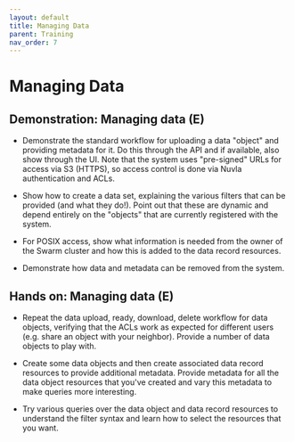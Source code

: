 ```yaml
---
layout: default
title: Managing Data
parent: Training
nav_order: 7
---
```


Managing Data
=============

## Demonstration: Managing data (E)

   - Demonstrate the standard workflow for uploading a data "object"
     and providing metadata for it.  Do this through the API and if
     available, also show through the UI.  Note that the system uses
     "pre-signed" URLs for access via S3 (HTTPS), so access control is
     done via Nuvla authentication and ACLs.

   - Show how to create a data set, explaining the various filters
     that can be provided (and what they do!). Point out that these
     are dynamic and depend entirely on the "objects" that are
     currently registered with the system.

   - For POSIX access, show what information is needed from the owner
     of the Swarm cluster and how this is added to the data record
     resources. 

   - Demonstrate how data and metadata can be removed from the system.

## Hands on: Managing data (E)

   - Repeat the data upload, ready, download, delete workflow for data
     objects, verifying that the ACLs work as expected for different
     users (e.g. share an object with your neighbor).  Provide a
     number of data objects to play with. 

   - Create some data objects and then create associated data record
     resources to provide additional metadata.  Provide metadata for
     all the data object resources that you've created and vary this
     metadata to make queries more interesting.

   - Try various queries over the data object and data record
     resources to understand the filter syntax and learn how to select
     the resources that you want.

